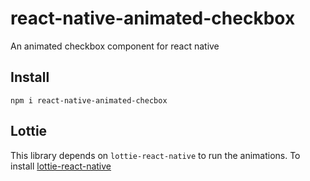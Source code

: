 # react-native-animated-checkbox

An animated checkbox component for react native

## Install

`npm i react-native-animated-checbox`

## Lottie

This library depends on `lottie-react-native` to run the animations. To install [lottie-react-native](https://airbnb.io/lottie/react-native/react-native.html)
